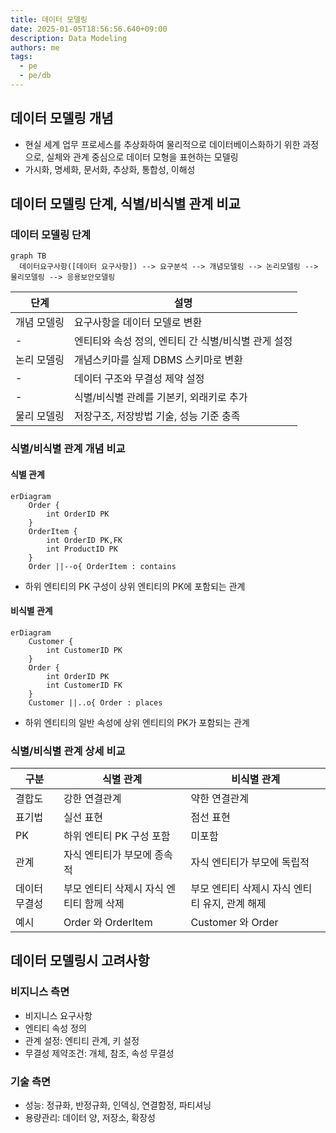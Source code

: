 ```yaml
---
title: 데이터 모델링
date: 2025-01-05T18:56:56.640+09:00
description: Data Modeling
authors: me
tags:
  - pe
  - pe/db
---
```


## 데이터 모델링 개념

- 현실 세계 업무 프로세스를 추상화하여 물리적으로 데이터베이스화하기 위한 과정으로, 실체와 관계 중심으로 데이터 모형을 표현하는 모델링
- 가시화, 명세화, 문서화, 추상화, 통합성, 이해성

## 데이터 모델링 단계, 식별/비식별 관계 비교

### 데이터 모델링 단계

```mermaid
graph TB
  데이터요구사항([데이터 요구사항]) --> 요구분석 --> 개념모델링 --> 논리모델링 --> 물리모델링 --> 응용보안모델링
```

| 단계 | 설명 |
| --- | --- |
| 개념 모델링 | 요구사항을 데이터 모델로 변환 |
| - | 엔티티와 속성 정의, 엔티티 간 식별/비식별 관게 설정 |
| 논리 모델링 | 개념스키마를 실제 DBMS 스키마로 변환 |
| - | 데이터 구조와 무결성 제약 설정 |
| - | 식별/비식별 관례를 기본키, 외래키로 추가 |
| 물리 모델링 | 저장구조, 저장방법 기술, 성능 기준 충족 |

### 식별/비식별 관계 개념 비교

#### 식별 관계

```mermaid
erDiagram
    Order {
        int OrderID PK
    }
    OrderItem {
        int OrderID PK,FK
        int ProductID PK
    }
    Order ||--o{ OrderItem : contains
```

- 하위 엔티티의 PK 구성이 상위 엔티티의 PK에 포함되는 관계

#### 비식별 관계

```mermaid
erDiagram
    Customer {
        int CustomerID PK
    }
    Order {
        int OrderID PK
        int CustomerID FK
    }
    Customer ||..o{ Order : places
```

- 하위 엔티티의 일반 속성에 상위 엔티티의 PK가 포함되는 관계

### 식별/비식별 관계 상세 비교

| 구분 | 식별 관계 | 비식별 관계 |
| --- | --- | --- |
| 결합도 | 강한 연결관계 | 약한 연결관계 |
| 표기법 | 실선 표현 | 점선 표현 |
| PK | 하위 엔티티 PK 구성 포함 | 미포함 |
| 관계 | 자식 엔티티가 부모에 종속적 | 자식 엔티티가 부모에 독립적 |
| 데이터 무결성 | 부모 엔티티 삭제시 자식 엔티티 함께 삭제 | 부모 엔티티 삭제시 자식 엔티티 유지, 관계 해제 |
| 예시 | Order 와 OrderItem | Customer 와 Order |

## 데이터 모델링시 고려사항

### 비지니스 측면

- 비지니스 요구사항
- 엔티티 속성 정의
- 관계 설정: 엔티티 관계, 키 설정
- 무결성 제약조건: 개체, 참조, 속성 무결성

### 기술 측면

- 성능: 정규화, 반정규화, 인덱싱, 연결함정, 파티셔닝
- 용량관리: 데이터 양, 저장소, 확장성

